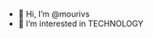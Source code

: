 - 👋 Hi, I’m @mourivs
- 👀 I’m interested in TECHNOLOGY



<!---
mourivs/mourivs is a ✨ special ✨ repository because its `README.md` (this file) appears on your GitHub profile.
You can click the Preview link to take a look at your changes.
--->
